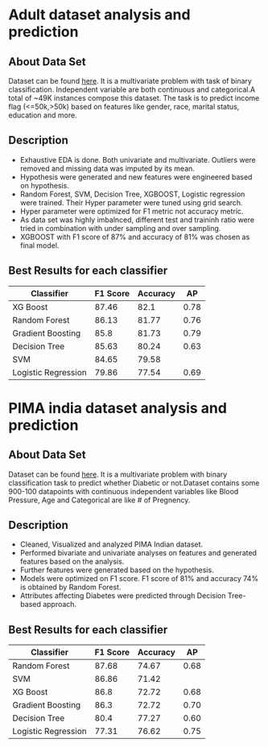 # Adult dataset analysis and prediction
## About Data Set
Dataset can be found [here](http://archive.ics.uci.edu/ml/datasets/Adult). It is a multivariate problem with task of binary classification. Independent variable are both continuous and categorical.A total of ~49K instances compose this dataset. 
The task is to predict income flag (<=50k,>50k) based on features like gender, race, marital status, education and more.


## Description
- Exhaustive EDA is done. Both univariate and multivariate. Outliers were removed and missing data was imputed by its mean.
- Hypothesis were generated and new features were engineered based on hypothesis.
- Random Forest, SVM, Decision Tree, XGBOOST, Logistic regression were trained. Their Hyper parameter were tuned using grid search.
- Hyper parameter were optimized for F1 metric not accuracy metric.
- As data set was highly imbalnced, different test and traininh ratio were tried in combination with under sampling and over sampling.
- XGBOOST with F1 score of 87% and accuracy of 81% was chosen as final model.

## Best Results for each classifier
Classifier    |    F1 Score   |   Accuracy    |      AP      |
------------- | ------------- | ------------- | -------------| 
XG Boost  | 87.46  | 82.1  | 0.78 |
Random Forest  | 86.13  | 81.77  | 0.76 |
Gradient Boosting  | 85.8  | 81.73  | 0.79 |
Decision Tree | 85.63  | 80.24  | 0.63 |
SVM  | 84.65  | 79.58  |  |
Logistic Regression  | 79.86  | 77.54  | 0.69 |

# PIMA india dataset analysis and prediction
## About Data Set
Dataset can be found [here](https://www.kaggle.com/uciml/pima-indians-diabetes-database). It is a multivariate problem with binary classification task to predict whether Diabetic or not.Dataset contains some 900-100 datapoints with continuous independent variables like Blood Pressure, Age and Categorical are like # of Pregnency.

## Description
- Cleaned, Visualized and analyzed PIMA Indian dataset.
- Performed bivariate and univariate analyses on features and generated features based on the analysis.
- Further features were generated based on the hypothesis.
- Models were optimized on F1 score. F1 score of 81% and accuracy 74% is obtained by Random Forest.
- Attributes affecting Diabetes were predicted through Decision Tree-based approach.



## Best Results for each classifier
Classifier    |    F1 Score   |   Accuracy    |      AP      |
------------- | ------------- | ------------- | -------------| 
Random Forest  | 87.68  | 74.67  | 0.68 |
SVM  | 86.86  | 71.42  |  |
XG Boost  | 86.8  | 72.72  | 0.68 |
Gradient Boosting  | 86.3  | 72.72  | 0.70 |
Decision Tree | 80.4  | 77.27  | 0.60 |
Logistic Regression  | 77.31  | 76.62  | 0.75 |
